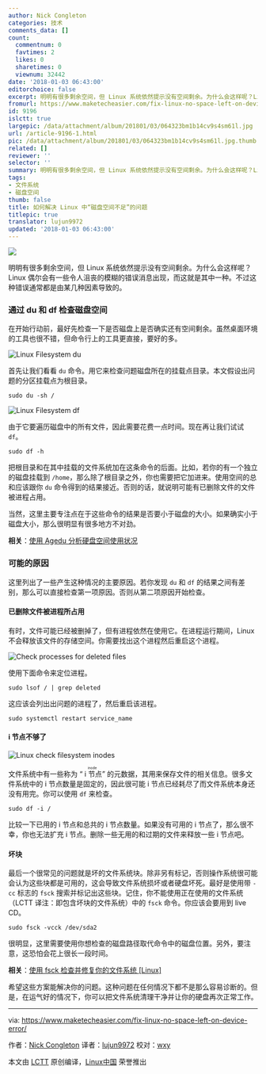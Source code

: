 ```yaml
---
author: Nick Congleton
categories: 技术
comments_data: []
count:
  commentnum: 0
  favtimes: 2
  likes: 0
  sharetimes: 0
  viewnum: 32442
date: '2018-01-03 06:43:00'
editorchoice: false
excerpt: 明明有很多剩余空间，但 Linux 系统依然提示没有空间剩余。为什么会这样呢？Linux 偶尔会有一些令人沮丧的模糊的错误消息出现，而这就是其中一种。不过这种错误通常都是由某几种因素导致的。
fromurl: https://www.maketecheasier.com/fix-linux-no-space-left-on-device-error/
id: 9196
islctt: true
largepic: /data/attachment/album/201801/03/064323bm1b14cv9s4sm61l.jpg
url: /article-9196-1.html
pic: /data/attachment/album/201801/03/064323bm1b14cv9s4sm61l.jpg.thumb.jpg
related: []
reviewer: ''
selector: ''
summary: 明明有很多剩余空间，但 Linux 系统依然提示没有空间剩余。为什么会这样呢？Linux 偶尔会有一些令人沮丧的模糊的错误消息出现，而这就是其中一种。不过这种错误通常都是由某几种因素导致的。
tags:
- 文件系统
- 磁盘空间
thumb: false
title: 如何解决 Linux 中“磁盘空间不足”的问题
titlepic: true
translator: lujun9972
updated: '2018-01-03 06:43:00'
---
```


![](/data/attachment/album/201801/03/064323bm1b14cv9s4sm61l.jpg)


明明有很多剩余空间，但 Linux 系统依然提示没有空间剩余。为什么会这样呢？Linux 偶尔会有一些令人沮丧的模糊的错误消息出现，而这就是其中一种。不过这种错误通常都是由某几种因素导致的。


### 通过 du 和 df 检查磁盘空间


在开始行动前，最好先检查一下是否磁盘上是否确实还有空间剩余。虽然桌面环境的工具也很不错，但命令行上的工具更直接，要好的多。


![Linux Filesystem du](/data/attachment/album/201801/03/064331vo5gp46bgzfbjfy9.jpg "Linux Filesystem du")


首先让我们看看 `du` 命令。用它来检查问题磁盘所在的挂载点目录。本文假设出问题的分区挂载点为根目录。



```
sudo du -sh /

```

![Linux Filesystem df](/data/attachment/album/201801/03/064332cmgwxqwrd3uuirs4.jpg "Linux Filesystem df")


由于它要遍历磁盘中的所有文件，因此需要花费一点时间。现在再让我们试试 `df`。



```
sudo df -h

```

把根目录和在其中挂载的文件系统加在这条命令的后面。比如，若你的有一个独立的磁盘挂载到 `/home`，那么除了根目录之外，你也需要把它加进来。使用空间的总和应该跟你 `du` 命令得到的结果接近。否则的话，就说明可能有已删除文件的文件被进程占用。


当然，这里主要专注点在于这些命令的结果是否要小于磁盘的大小。如果确实小于磁盘大小，那么很明显有很多地方不对劲。


**相关**：[使用 Agedu 分析硬盘空间使用状况](https://www.maketecheasier.com/agedu-analyze-hard-disk-space-usage-in-linux/ "Use Agedu to Analyze Hard Disk Space Usage in Linux") 


### 可能的原因


这里列出了一些产生这种情况的主要原因。若你发现 `du` 和 `df` 的结果之间有差别，那么可以直接检查第一项原因。否则从第二项原因开始检查。


#### 已删除文件被进程所占用


有时，文件可能已经被删掉了，但有进程依然在使用它。在进程运行期间，Linux 不会释放该文件的存储空间。你需要找出这个进程然后重启这个进程。


![Check processes for deleted files](/data/attachment/album/201801/03/064332vji6ttfids9qjvvz.jpg "Check processes for deleted files")


使用下面命令来定位进程。



```
sudo lsof / | grep deleted

```

这应该会列出出问题的进程了，然后重启该进程。



```
sudo systemctl restart service_name

```

#### i 节点不够了


![Linux check filesystem inodes](/data/attachment/album/201801/03/064332xceb9tj0f4bbqmqf.jpg "Linux check filesystem inodes")


文件系统中有一些称为 “<ruby> i 节点 <rt>  inode </rt></ruby>” 的元数据，其用来保存文件的相关信息。很多文件系统中的 i 节点数量是固定的，因此很可能 i 节点已经耗尽了而文件系统本身还没有用完。你可以使用 `df` 来检查。



```
sudo df -i /

```

比较一下已用的 i 节点和总共的 i 节点数量。如果没有可用的 i 节点了，那么很不幸，你也无法扩充 i 节点。删除一些无用的和过期的文件来释放一些 i 节点吧。


#### 坏块


最后一个很常见的问题就是坏的文件系统块。除非另有标记，否则操作系统很可能会认为这些块都是可用的，这会导致文件系统损坏或者硬盘坏死。最好是使用带 `-cc` 标志的 `fsck` 搜索并标记出这些块。记住，你不能使用正在使用的文件系统（LCTT 译注：即包含坏块的文件系统）中的 `fsck` 命令。你应该会要用到 live CD。



```
sudo fsck -vcck /dev/sda2

```

很明显，这里需要使用你想检查的磁盘路径取代命令中的磁盘位置。另外，要注意，这恐怕会花上很长一段时间。


**相关**：[使用 fsck 检查并修复你的文件系统 [Linux]](https://www.maketecheasier.com/check-repair-filesystem-fsck-linux/ "Check and Repair Your Filesystem With fsck [Linux]")


希望这些方案能解决你的问题。这种问题在任何情况下都不是那么容易诊断的。但是，在运气好的情况下，你可以把文件系统清理干净并让你的硬盘再次正常工作。




---


via: <https://www.maketecheasier.com/fix-linux-no-space-left-on-device-error/>


作者：[Nick Congleton](https://www.maketecheasier.com/author/nickcongleton/) 译者：[lujun9972](https://github.com/lujun9972) 校对：[wxy](https://github.com/wxy)


本文由 [LCTT](https://github.com/LCTT/TranslateProject) 原创编译，[Linux中国](https://linux.cn/) 荣誉推出